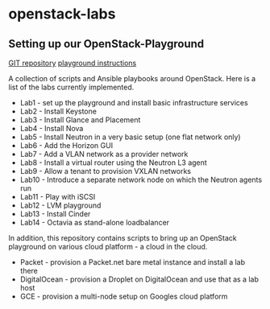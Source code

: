 # openstack-labs
## Setting up our OpenStack-Playground
[GIT repository](https://leftasexercise.com/2020/01/27/setting-up-our-openstack-playground/)
[playground instructions](https://leftasexercise.com/2020/01/27/setting-up-our-openstack-playground/)

A collection of scripts and Ansible playbooks around OpenStack. Here is a list of the labs currently implemented.

* Lab1 - set up the playground and install basic infrastructure services
* Lab2 - Install Keystone
* Lab3 - Install Glance and Placement
* Lab4 - Install Nova
* Lab5 - Install Neutron in a very basic setup (one flat network only)
* Lab6 - Add the Horizon GUI
* Lab7 - Add a VLAN network as a provider network
* Lab8 - Install a virtual router using the Neutron L3 agent
* Lab9 - Allow a tenant to provision VXLAN networks
* Lab10 - Introduce a separate network node on which the Neutron agents run
* Lab11 - Play with iSCSI
* Lab12 - LVM playground
* Lab13 - Install Cinder
* Lab14 - Octavia as stand-alone loadbalancer

In addition, this repository contains scripts to bring up an OpenStack playground on various cloud platform - a cloud in the cloud.

* Packet - provision a Packet.net bare metal instance and install a lab there
* DigitalOcean - provision a Droplet on DigitalOcean and use that as a lab host
* GCE - provision a multi-node setup on Googles cloud platform

